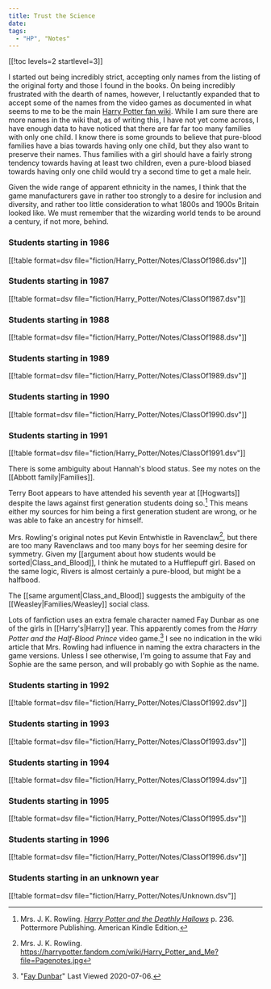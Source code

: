 ```yaml
---
title: Trust the Science
date: 
tags:
  - "HP", "Notes"
---
```

[[!toc levels=2 startlevel=3]]

I started out being incredibly strict, accepting only names from the listing of
the original forty and those I found in the books.  On being incredibly
frustrated with the dearth of names, however, I reluctantly expanded that to
accept some of the names from the video games as documented in what seems to me
to be the main [Harry Potter fan wiki][hpfd1].  While I am sure there are more
names in the wiki that, as of writing this, I have not yet come across, I have
enough data to have noticed that there are far far too many families with only
one child.  I know there is some grounds to believe that pure-blood families have
a bias towards having only one child, but they also want to preserve their
names.  Thus families with a girl should have a fairly strong tendency towards
having at least two children, even a pure-blood biased towards having only one
child would try a second time to get a male heir. 

Given the wide range of apparent ethnicity in the names, I think that the game
manufacturers gave in rather too strongly to a desire for inclusion and
diversity, and rather too little consideration to what 1800s and 1900s Britain
looked like. We must remember that the wizarding world tends to be around a
century, if not more, behind. 

[hpfd1]: https://harrypotter.fandom.com/wiki/Main_Page


### Students starting in 1986

[[!table format=dsv file="fiction/Harry_Potter/Notes/ClassOf1986.dsv"]]

### Students starting in 1987

[[!table format=dsv file="fiction/Harry_Potter/Notes/ClassOf1987.dsv"]]

### Students starting in 1988

[[!table format=dsv file="fiction/Harry_Potter/Notes/ClassOf1988.dsv"]]

### Students starting in 1989

[[!table format=dsv file="fiction/Harry_Potter/Notes/ClassOf1989.dsv"]]

### Students starting in 1990

[[!table format=dsv file="fiction/Harry_Potter/Notes/ClassOf1990.dsv"]]

### Students starting in 1991

[[!table format=dsv file="fiction/Harry_Potter/Notes/ClassOf1991.dsv"]]

There is some ambiguity about Hannah's blood status.  See my notes on the
[[Abbott family|Families]]. 

Terry Boot appears to have attended his seventh year at [[Hogwarts]] despite the
laws against first generation students doing so.[^20210602-1]  This means either
my sources for him being a first generation student are wrong, or he was able to
fake an ancestry for himself. 

Mrs. Rowling's original notes put Kevin Entwhistle in Ravenclaw[^20200701-3],
but there are too many Ravenclaws and too many boys for her seeming desire for
symmetry. Given my [[argument about how students would be
sorted|Class_and_Blood]], I think he mutated to a Hufflepuff girl.  Based on the
same logic, Rivers is almost certainly a pure-blood, but might be a halfbood. 

The [[same argument|Class_and_Blood]] suggests the ambiguity of the
[[Weasley|Families/Weasley]] social class. 

Lots of fanfiction uses an extra female character named Fay Dunbar as one of the
girls in [[Harry's|Harry]] year.  This apparently comes from the _Harry Potter
and the Half-Blood Prince_ video game.[^20200706-2]  I see no indication in the
wiki article that Mrs. Rowling had influence in naming the extra characters in
the game versions. Unless I see otherwise, I'm going to assume that Fay and
Sophie are the same person, and will probably go with Sophie as the name.

[^20210602-1]: Mrs. J. K. Rowling.
    _[Harry Potter and the Deathly Hallows](https://www.goodreads.com/book/show/136251.Harry_Potter_and_the_Deathly_Hallows)_
    p. 236. Pottermore Publishing. American Kindle Edition. 

[^20200701-3]: Mrs. J. K. Rowling.  <https://harrypotter.fandom.com/wiki/Harry_Potter_and_Me?file=Pagenotes.jpg>

[^20200706-2]: "[Fay Dunbar](https://harrypotter.fandom.com/wiki/Fay_Dunbar#Behind_the_scenes)"
    Last Viewed 2020-07-06. 

### Students starting in 1992

[[!table format=dsv file="fiction/Harry_Potter/Notes/ClassOf1992.dsv"]]

### Students starting in 1993

[[!table format=dsv file="fiction/Harry_Potter/Notes/ClassOf1993.dsv"]]

### Students starting in 1994

[[!table format=dsv file="fiction/Harry_Potter/Notes/ClassOf1994.dsv"]]

### Students starting in 1995

[[!table format=dsv file="fiction/Harry_Potter/Notes/ClassOf1995.dsv"]]

### Students starting in 1996

[[!table format=dsv file="fiction/Harry_Potter/Notes/ClassOf1996.dsv"]]

### Students starting in an unknown year

[[!table format=dsv file="fiction/Harry_Potter/Notes/Unknown.dsv"]]

